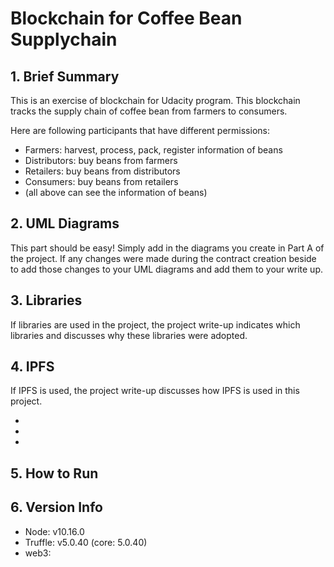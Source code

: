 # Blockchain for Coffee Bean Supplychain


## 1. Brief Summary

This is an exercise of blockchain for Udacity program. This blockchain tracks the supply chain of coffee bean from farmers to consumers.

Here are following participants that have different permissions: 
- Farmers: harvest, process, pack, register information of beans
- Distributors: buy beans from farmers
- Retailers: buy beans from distributors
- Consumers: buy beans from retailers 
- (all above can see  the information of beans)


## 2. UML Diagrams

This part should be easy! Simply add in the diagrams you create in Part A of the project. If any changes were made during the contract creation beside to add those changes to your UML diagrams and add them to your write up.

## 3. Libraries

If libraries are used in the project, the project write-up indicates which libraries and discusses why these libraries were adopted.


## 4. IPFS 

If IPFS is used, the project write-up discusses how IPFS is used in this project.

-
-
-

## 5. How to Run


## 6. Version Info

- Node: v10.16.0
- Truffle: v5.0.40 (core: 5.0.40)
- web3:  


